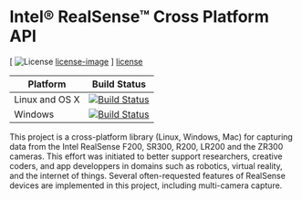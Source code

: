 # Intel® RealSense™ Cross Platform API

[ ![License] [license-image] ] [license]

[release-image]: http://img.shields.io/badge/release-1.9.7-blue.svg?style=flat
[release]: https://github.com/IntelRealSense/librealsense/releases

[license-image]: http://img.shields.io/badge/license-Apache--2-blue.svg?style=flat
[license]: LICENSE

Platform | Build Status |
-------- | ------------ |
Linux and OS X | [![Build Status](https://travis-ci.org/IntelRealSense/librealsense.svg?branch=master)](https://travis-ci.org/IntelRealSense/librealsense) |
Windows | [![Build Status](https://ci.appveyor.com/api/projects/status/y9f8qcebnb9v41y4?svg=true)](https://ci.appveyor.com/project/ddiakopoulos/librealsense) |

This project is a cross-platform library (Linux, Windows, Mac) for capturing data from the Intel RealSense F200, SR300, R200, LR200 and the ZR300 cameras. This effort was initiated to better support researchers, creative coders, and app developpers in domains such as robotics, virtual reality, and the internet of things. Several often-requested features of RealSense devices are implemented in this project, including multi-camera capture.
